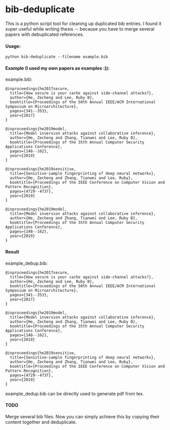 # bib-deduplicate

This is a python script tool for cleaning up duplicated bib entries. I found it super useful while writing thesis -- because you have to merge several papers with debuplicated references.

#### Usage:
```
python bib-deduplicate --filename example.bib
```

#### Example (I used my own papers as examples :)):

example.bib:

```
@inproceedings{he2017secure,
  title={How secure is your cache against side-channel attacks?},
  author={He, Zecheng and Lee, Ruby B},
  booktitle={Proceedings of the 50th Annual IEEE/ACM International Symposium on Microarchitecture},
  pages={341--353},
  year={2017}
}

@inproceedings{he2019model,
  title={Model inversion attacks against collaborative inference},
  author={He, Zecheng and Zhang, Tianwei and Lee, Ruby B},
  booktitle={Proceedings of the 35th Annual Computer Security Applications Conference},
  pages={148--162},
  year={2019}
}

@inproceedings{he2019sensitive,
  title={Sensitive-sample fingerprinting of deep neural networks},
  author={He, Zecheng and Zhang, Tianwei and Lee, Ruby},
  booktitle={Proceedings of the IEEE Conference on Computer Vision and Pattern Recognition},
  pages={4729--4737},
  year={2019}
}

@inproceedings{he2019model,
  title={Model inversion attacks against collaborative inference},
  author={He, Zecheng and Zhang, Tianwei and Lee, Ruby B},
  booktitle={Proceedings of the 35th Annual Computer Security Applications Conference},
  pages={148--162},
  year={2019}
}
```

#### Result

example_debup.bib:

```
@inproceedings{he2017secure,
  title={How secure is your cache against side-channel attacks?},
  author={He, Zecheng and Lee, Ruby B},
  booktitle={Proceedings of the 50th Annual IEEE/ACM International Symposium on Microarchitecture},
  pages={341--353},
  year={2017}
}

@inproceedings{he2019model,
  title={Model inversion attacks against collaborative inference},
  author={He, Zecheng and Zhang, Tianwei and Lee, Ruby B},
  booktitle={Proceedings of the 35th Annual Computer Security Applications Conference},
  pages={148--162},
  year={2019}
}

@inproceedings{he2019sensitive,
  title={Sensitive-sample fingerprinting of deep neural networks},
  author={He, Zecheng and Zhang, Tianwei and Lee, Ruby},
  booktitle={Proceedings of the IEEE Conference on Computer Vision and Pattern Recognition},
  pages={4729--4737},
  year={2019}
}
```

example_dedup.bib can be directly used to generate pdf from tex.

#### TODO
Merge several bib files. Now you can simply achieve this by copying their content together and deduplicate.

